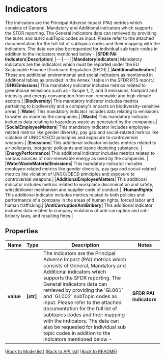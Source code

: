 # Indicators

The indicators are the Principal Adverse Impact (PAI) metrics which consists of General, Mandatory and Additional indicators which supports the SFDR reporting.   The General indicators data can retrieved by providing the `GL001` and `GL002` subTopic codes as input. Please refer to the attached documentation for the full list of subtopics codes and their mapping with the indicators.  The data can also be requested for individual sub topic codes in addition to the indicators mentioned below -    |**SFDR PAI Indicators**|**Description**| |---|---| |**MandatoryIndicators**| Mandatory indicators are the indicators which must be reported under the EU Sustainable Finance Disclosure Regulation (SFDR).| |**AdditionalIndicators**| These are additional environmental and social indicators as mentioned in additional tables as provided in the Annex 1 table in the SFDR RTS report.| |**GHGEmissions**| This mandatory indicator includes metrics related to greenhouse emissions such as - Scope 1, 2, and 3 emissions, footprint and intensity and energy consumption from non-renewable and high climate sectors.| |**Biodiversity**| This mandatory indicator includes metrics pertaining to biodiversity and a company's impacts on biodiversity-sensitive areas.| |**Water**| This mandatory indicator includes data relating to emissions to water as made by the companies.| |**Waste**| This mandatory indicator includes data relating to hazardous waste as generated by the companies.| |**SocialEmployeeMatters**| This mandatory indicator includes employee-related metrics like gender diversity, pay gap and social-related metrics like violation of UNGC/OECD principles and exposure to controversial weapons.| |**Emissions**| This additional indicator includes metrics related to air pollutants, inorganic pollutants and ozone depleting substance. | |**EnergyPerformance**| This additional indicator includes metrics related to various sources of non-renewable energy as used by the companies. | |**WaterWasteMaterialEmissions**| This mandatory indicator includes employee-related metrics like gender diversity, pay gap and social-related metrics like violation of UNGC/OECD principles and exposure to controversial weapons.| |**AdditionalEmployeeMatters**| This additional indicator includes metrics related to workplace discrimination and safety, whistleblower mechanism and supplier code of conduct.| |**HumanRights**| This additional indicator includes metrics related to both policies and performance of a company in the areas of human rights, forced labor and human trafficking.| |**AntiCorruptionAntiBribery**| This additional indicator includes data related to company violations of anti-corruption and anti-bribery laws, and resulting fines.| 

## Properties
Name | Type | Description | Notes
------------ | ------------- | ------------- | -------------
**value** | **[str]** | The indicators are the Principal Adverse Impact (PAI) metrics which consists of General, Mandatory and Additional indicators which supports the SFDR reporting.   The General indicators data can retrieved by providing the &#x60;GL001&#x60; and &#x60;GL002&#x60; subTopic codes as input. Please refer to the attached documentation for the full list of subtopics codes and their mapping with the indicators.  The data can also be requested for individual sub topic codes in addition to the indicators mentioned below -    |**SFDR PAI Indicators**|**Description**| |---|---| |**MandatoryIndicators**| Mandatory indicators are the indicators which must be reported under the EU Sustainable Finance Disclosure Regulation (SFDR).| |**AdditionalIndicators**| These are additional environmental and social indicators as mentioned in additional tables as provided in the Annex 1 table in the SFDR RTS report.| |**GHGEmissions**| This mandatory indicator includes metrics related to greenhouse emissions such as - Scope 1, 2, and 3 emissions, footprint and intensity and energy consumption from non-renewable and high climate sectors.| |**Biodiversity**| This mandatory indicator includes metrics pertaining to biodiversity and a company&#39;s impacts on biodiversity-sensitive areas.| |**Water**| This mandatory indicator includes data relating to emissions to water as made by the companies.| |**Waste**| This mandatory indicator includes data relating to hazardous waste as generated by the companies.| |**SocialEmployeeMatters**| This mandatory indicator includes employee-related metrics like gender diversity, pay gap and social-related metrics like violation of UNGC/OECD principles and exposure to controversial weapons.| |**Emissions**| This additional indicator includes metrics related to air pollutants, inorganic pollutants and ozone depleting substance. | |**EnergyPerformance**| This additional indicator includes metrics related to various sources of non-renewable energy as used by the companies. | |**WaterWasteMaterialEmissions**| This mandatory indicator includes employee-related metrics like gender diversity, pay gap and social-related metrics like violation of UNGC/OECD principles and exposure to controversial weapons.| |**AdditionalEmployeeMatters**| This additional indicator includes metrics related to workplace discrimination and safety, whistleblower mechanism and supplier code of conduct.| |**HumanRights**| This additional indicator includes metrics related to both policies and performance of a company in the areas of human rights, forced labor and human trafficking.| |**AntiCorruptionAntiBribery**| This additional indicator includes data related to company violations of anti-corruption and anti-bribery laws, and resulting fines.|  | defaults to ["ALL"]

[[Back to Model list]](../README.md#documentation-for-models) [[Back to API list]](../README.md#documentation-for-api-endpoints) [[Back to README]](../README.md)


